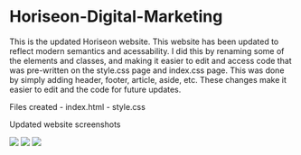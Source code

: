 # Horiseon-Digital-Marketing

This is the updated Horiseon website. This website has been updated to reflect modern semantics and acessability. I did this by renaming some of the elements and classes, and making it easier to edit and access code that was pre-written on the style.css page and index.css page. This was done by simply adding header, footer, article, aside, etc. These changes make it easier to edit and the code for future updates.

Files created 
    - index.html
    - style.css

Updated website screenshots

<img src="images/schsot1">
<img src="images/schsot2">
<img src="images/schsot3">